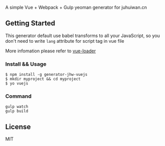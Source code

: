 A simple Vue + Webpack + Gulp yeoman generator for juhuiwan.cn
## Getting Started
This generator default use babel transforms to all your JavaScript, so you don't need to write `lang` attribute for script tag in vue file  

More infomation please refer to [vue-loader](https://github.com/vuejs/vue-loader)

### Install && Usage
```
$ npm install -g generator-jhw-vuejs
$ mkdir myproject && cd myproject
$ yo vuejs
```

### Command
```
gulp watch
gulp build
```
## License

MIT

